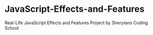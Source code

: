 # JavaScript-Effects-and-Features
Real-Life JavaScript Effects and Features Project by Sheryians Coding School 
